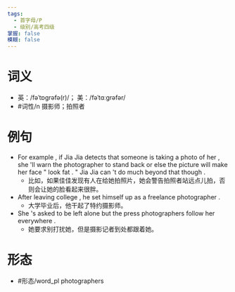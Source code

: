 ```yaml
---
tags:
  - 首字母/P
  - 级别/高考四级
掌握: false
模糊: false
---
```

# 词义
- 英：/fəˈtɒɡrəfə(r)/； 美：/fəˈtɑːɡrəfər/
- #词性/n  摄影师；拍照者
# 例句
- For example , if Jia Jia detects that someone is taking a photo of her , she 'll warn the photographer to stand back or else the picture will make her face " look fat . " Jia Jia can 't do much beyond that though .
	- 比如，如果佳佳发现有人在给她拍照片，她会警告拍照者站远点儿拍，否则会让她的脸看起来很胖。
- After leaving college , he set himself up as a freelance photographer .
	- 大学毕业后，他干起了特约摄影师。
- She 's asked to be left alone but the press photographers follow her everywhere .
	- 她要求别打扰她，但是摄影记者到处都跟着她。
# 形态
- #形态/word_pl photographers
